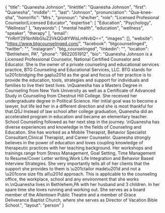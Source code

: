 {
  "title": "Quanesha Johnson",
  "linktitle": "Quanesha Johnson",
  "first": "Quanesha",
  "middle": "",
  "last": "Johnson",
  "pronunciation": "Qua-knee-sha",
  "honorific": "Mrs.",
  "pronoun": "she/her",
  "role": "Licensed Profesional Counselor/Licensed Educator",
  "expertise": [
    "Education",
    "Psychology",
    "Wellness"
  ],
  "keywords": [
    "mental health",
    "education",
    "wellness",
    "speaker",
    "therapy"
  ],
  "email": "YnRnY291bnNlbGluZ2VkQGdtYWlsLmNvbQ==",
  "images": [],
  "website": "https://www.btgcounselinged.com/",
  "facebook": "btgcounselinged",
  "twitter": "",
  "instagram": "btg_counselinged",
  "linkedin": "",
  "location": "Bethlehem, PA",
  "phone": "8622051912",
  "bio": "Quanesha Johnson is a Licensed Professional Counselor, National Certified Counselor and Educator. She is the owner of a private counseling and educational services practice, BTG Counseling and Educational Services, LLC. BTG stands for \u201cbridging the gap\u201d as the goal and focus of her practice is to provide the education, tools, strategies and support for individuals and families to live their best lives. \nQuanesha has a Masters Degree in Counseling from New York University as well as a Certificate of Advanced Study in Counseling from Chestnut Hill College. She received her undergraduate degree in Political Science. Her initial goal was to become a lawyer, but life led her in a different direction and she is most thankful for that.QSJ Instead of law school after college graduation, Quanesha did an accelerated program in education and became an elementary teacher. School Counseling followed as her next step in the journey. \nQuanesha has diverse experiences and knowledge in the fields of Counseling and Education. She has worked as a Mobile Therapist, Behavior Specialist Consultant,Clinical Therapist, and Career Counselor. Quanesha strongly believes in the power of education and loves coupling knowledge of therapeutic practices with her teaching background. Her workshops and trainings range from Stress Management, Goal Setting, Time Management to Resume/Cover Letter writing,Work Life Integration and Behavior Based Interview Strategies. She very importantly tells all of her clients that the support she provides to them is \u201ctailor made\u201d and not a \u201cone size fits all\u201d approach. This is applicable to the counseling office, the workplace, school and any environment that she works in.\nQuanesha lives in Bethlehem,PA with her husband and 3 children. In her spare time she loves running and working out. She serves as a board member of the Allentown Public Theatre and a member of Grace Deliverance Baptist Church, where she serves as Director of Vacation Bible School.",
  "layout": "person"
}